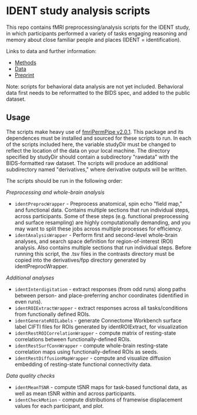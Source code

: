 # IDENT study analysis scripts

This repo contains fMRI preprocessing/analysis scripts for the IDENT study, in which participants performed a variety of tasks engaging reasoning and memory about close familiar people and places (IDENT = identification).

Links to data and further information:
* [Methods](https://osf.io/5yjgh/)
* [Data](https://openneuro.org/datasets/ds003814)
* [Preprint](https://www.biorxiv.org/content/10.1101/2021.09.23.461550v2)

Note: scripts for behavioral data analysis are not yet included. Behavioral data first needs to be reformatted to the BIDS spec, and added to the public dataset.

## Usage

The scripts make heavy use of [fmriPermPipe v2.0.1](https://github.com/bmdeen/fmriPermPipe/releases/tag/v2.0.1). This package and its dependences must be installed and sourced for these scripts to run. In each of the scripts included here, the variable studyDir must be changed to reflect the location of the data on your local machine. The directory specified by studyDir should contain a subdirectory "rawdata" with the BIDS-formatted raw dataset. The scripts will produce an additional subdirectory named "derivatives," where derivative outputs will be written.

The scripts should be run in the following order:

_Preprocessing and whole-brain analysis_
* `identPreprocWrapper` - Preprocess anatomical, spin echo "field map," and functional data. Contains multiple sections that run individual steps, across participants. Some of these steps (e.g. functional preprocessing and surface resampling) are highly computationally demanding, and you may want to split these jobs across multiple processes for efficiency.
* `identAnalysisWrapper` - Perform first and second-level whole-brain analyses, and search space definition for region-of-interest (ROI) analysis. Also contains multiple sections that run individual steps. Before running this script, the .tsv files in the contrasts directory must be copied into the derivatives/fpp directory generated by identPreprocWrapper.

_Additional analyses_
* `identInterdigitation` - extract responses (from odd runs) along paths between person- and place-preferring anchor coordinates (identified in even runs).
* `identROIExtractWrapper` - extract responses across all tasks/conditions from functionally defined ROIs.
* `identGenerateROILabels` - generate Connectome Workbench surface label CIFTI files for ROIs generated by identROIExtract, for visualization
* `identRestROICorrelationWrapper` - compute matrix of resting-state correlations between functionally-defined ROIs.
* `identRestSurfConnWrapper` - compute whole-brain resting-state correlation maps using functionally-defined ROIs as seeds.
* `identRestDiffusionMapWrapper` - compute and visualize diffusion embedding of resting-state functional connectivity data.

_Data quality checks_
* `identMeanTSNR` - compute tSNR maps for task-based functional data, as well as mean tSNR within and across participants.
* `identCheckMotion` - compute distributions of framewise displacement values for each participant, and plot.
